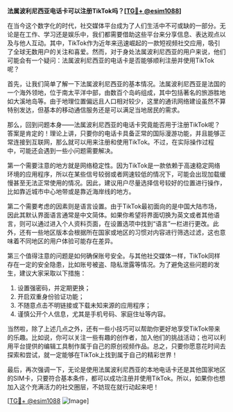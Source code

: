 **法属波利尼西亚电话卡可以注册TikTok吗？[[TG💪+ @esim1088](https://t.me/s/esim1088)]**

在当今这个数字化的时代，社交媒体平台成为了人们生活中不可或缺的一部分。无论是在工作、学习还是娱乐中，我们都需要借助这些平台来分享信息、表达观点以及与他人互动。其中，TikTok作为近年来迅速崛起的一款短视频社交应用，吸引了全球无数用户的关注和喜爱。然而，对于身处法属波利尼西亚的用户来说，他们可能会有一个疑问：法属波利尼西亚的电话卡是否能够顺利注册并使用TikTok呢？

首先，让我们简单了解一下法属波利尼西亚的基本情况。法属波利尼西亚是法国的一个海外领地，位于南太平洋中部，由数百个岛屿组成，其中包括著名的旅游胜地如大溪地岛等。由于地理位置偏远且人口相对较少，这里的通讯网络建设虽然不算特别发达，但基本的移动通信服务还是可以满足当地居民的需求。

那么，回到问题本身——法属波利尼西亚的电话卡究竟能否用于注册TikTok呢？答案是肯定的！理论上讲，只要你的电话卡具备正常的国际漫游功能，并且能够正常连接到互联网，那么就可以用来注册和使用TikTok。不过，在实际操作过程中，可能还会遇到一些小问题需要解决。

第一个需要注意的地方就是网络稳定性。因为TikTok是一款依赖于高速稳定网络环境的应用程序，所以在某些信号较弱或者网速较低的情况下，可能会出现加载缓慢甚至无法正常使用的情况。因此，建议用户尽量选择信号较好的位置进行操作，比如靠近城市中心地带或是靠近海岸线的地方。

第二个需要考虑的因素则是语言设置。由于TikTok最初面向的是中国大陆市场，因此其默认界面语言通常是中文简体。如果你希望将界面切换为英文或者其他语言，则可以通过进入个人资料页面，在设置选项中找到“语言”一栏进行更改。此外，还有一些地区版本会根据所在国家或地区的习惯对内容进行筛选过滤，这也意味着不同地区的用户体验可能存在差异。

第三个值得注意的问题是如何确保账号安全。与其他社交媒体一样，TikTok同样存在一定的安全隐患，比如账号被盗、隐私泄露等情况。为了避免这些问题的发生，建议大家采取以下措施：
1. 设置强密码，并定期更换；
2. 开启双重身份验证功能；
3. 不随意点击不明链接或下载未知来源的应用程序；
4. 谨慎公开个人信息，尤其是手机号码、家庭住址等内容。

当然啦，除了上述几点之外，还有一些小技巧可以帮助你更好地享受TikTok带来的乐趣。比如说，你可以关注一些有趣的创作者，加入他们的挑战活动；也可以利用平台提供的编辑工具制作属于自己的原创视频作品。总之，只要你愿意花时间去探索和尝试，就一定能够在TikTok上找到属于自己的精彩世界！

最后，再次强调一下，无论是使用法属波利尼西亚的本地电话卡还是其他国家地区的SIM卡，只要符合基本条件，都可以成功注册并使用TikTok。所以，如果你也想加入这个充满活力的社交圈层，不妨现在就行动起来吧！

[[TG💪+ @esim1088](https://t.me/s/esim1088) ![Image](https://i.postimg.cc/4NQfJmqS/Snipaste-2025-05-13-00-14-12.png)]